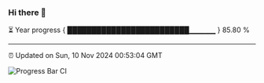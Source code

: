 ### Hi there 👋

⏳ Year progress { █████████████████████████▁▁▁▁▁ } 85.80 %

---

⏰ Updated on Sun, 10 Nov 2024 00:53:04 GMT

![Progress Bar CI](https://github.com/Shyam-Makwana/GitHub-Actions-Demo/workflows/Progress%20Bar%20CI/badge.svg)
